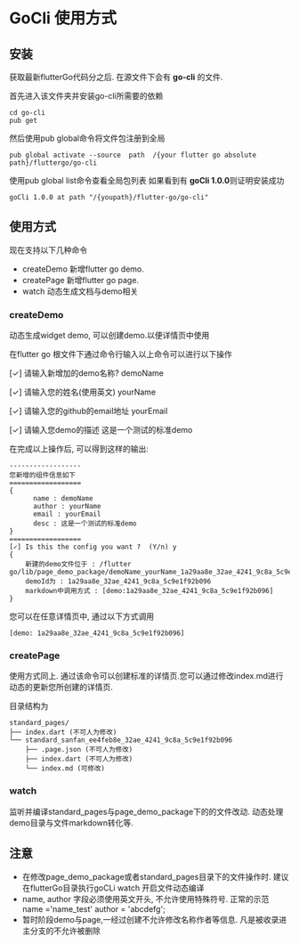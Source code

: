 # GoCli 使用方式

## 安装

获取最新flutterGo代码分之后. 在源文件下会有 **go-cli** 的文件.

首先进入该文件夹并安装go-cli所需要的依赖

```
cd go-cli
pub get
```

然后使用pub global命令将文件包注册到全局

```
pub global activate --source  path  /{your flutter go absolute path}/fluttergo/go-cli

```

使用pub global list命令查看全局包列表 如果看到有 **goCli 1.0.0**则证明安装成功

```
goCli 1.0.0 at path "/{youpath}/flutter-go/go-cli"

```



## 使用方式

现在支持以下几种命令

- createDemo   新增flutter go demo.
- createPage   新增flutter go page.
- watch        动态生成文档与demo相关

### createDemo

动态生成widget demo, 可以创建demo.以便详情页中使用


在flutter go 根文件下通过命令行输入以上命令可以进行以下操作

[✓] 请输入新增加的demo名称? demoName

[✓] 请输入您的姓名(使用英文) yourName

[✓] 请输入您的github的email地址 yourEmail

[✓] 请输入您demo的描述 这是一个测试的标准demo


在完成以上操作后, 可以得到这样的输出:


```
------------------
您新增的组件信息如下
==================
{
	  name : demoName
	  author : yourName
	  email : yourEmail
	  desc : 这是一个测试的标准demo
}
==================
[✓] Is this the config you want ?  (Y/n) y
{
    新建的demo文件位于 : /flutter go/lib/page_demo_package/demoName_yourName_1a29aa8e_32ae_4241_9c8a_5c9e1f92b096
    demoId为 : 1a29aa8e_32ae_4241_9c8a_5c9e1f92b096
    markdown中调用方式 : [demo:1a29aa8e_32ae_4241_9c8a_5c9e1f92b096]
}

```
您可以在任意详情页中, 通过以下方式调用

```
[demo: 1a29aa8e_32ae_4241_9c8a_5c9e1f92b096]
```



### createPage

使用方式同上. 通过该命令可以创建标准的详情页.您可以通过修改index.md进行动态的更新您所创建的详情页.

目录结构为

```
standard_pages/
├── index.dart (不可人为修改)
└── standard_sanfan_ee4feb8e_32ae_4241_9c8a_5c9e1f92b096
    ├── .page.json (不可人为修改)
    ├── index.dart (不可人为修改)
    └── index.md (可修改)
```

### watch

监听并编译standard_pages与page_demo_package下的的文件改动. 动态处理demo目录与文件markdown转化等.

## 注意

- 在修改page_demo_package或者standard_pages目录下的文件操作时. 建议在flutterGo目录执行goCLi watch 开启文件动态编译
- name, author 字段必须使用英文开头, 不允许使用特殊符号. 正常的示范 name ='name_test' author = 'abcdefg';
- 暂时阶段demo与page,一经过创建不允许修改名称作者等信息. 凡是被收录进主分支的不允许被删除


